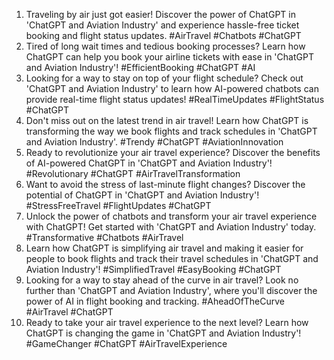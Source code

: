 1. Traveling by air just got easier! Discover the power of ChatGPT in 'ChatGPT and Aviation Industry' and experience hassle-free ticket booking and flight status updates. #AirTravel #Chatbots #ChatGPT
2. Tired of long wait times and tedious booking processes? Learn how ChatGPT can help you book your airline tickets with ease in 'ChatGPT and Aviation Industry'! #EfficientBooking #ChatGPT #AI
3. Looking for a way to stay on top of your flight schedule? Check out 'ChatGPT and Aviation Industry' to learn how AI-powered chatbots can provide real-time flight status updates! #RealTimeUpdates #FlightStatus #ChatGPT
4. Don't miss out on the latest trend in air travel! Learn how ChatGPT is transforming the way we book flights and track schedules in 'ChatGPT and Aviation Industry'. #Trendy #ChatGPT #AviationInnovation
5. Ready to revolutionize your air travel experience? Discover the benefits of AI-powered ChatGPT in 'ChatGPT and Aviation Industry'! #Revolutionary #ChatGPT #AirTravelTransformation
6. Want to avoid the stress of last-minute flight changes? Discover the potential of ChatGPT in 'ChatGPT and Aviation Industry'! #StressFreeTravel #FlightUpdates #ChatGPT
7. Unlock the power of chatbots and transform your air travel experience with ChatGPT! Get started with 'ChatGPT and Aviation Industry' today. #Transformative #Chatbots #AirTravel
8. Learn how ChatGPT is simplifying air travel and making it easier for people to book flights and track their travel schedules in 'ChatGPT and Aviation Industry'! #SimplifiedTravel #EasyBooking #ChatGPT
9. Looking for a way to stay ahead of the curve in air travel? Look no further than 'ChatGPT and Aviation Industry', where you'll discover the power of AI in flight booking and tracking. #AheadOfTheCurve #AirTravel #ChatGPT
10. Ready to take your air travel experience to the next level? Learn how ChatGPT is changing the game in 'ChatGPT and Aviation Industry'! #GameChanger #ChatGPT #AirTravelExperience
